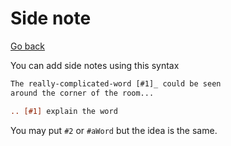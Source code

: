 # Side note

[Go back](..#writing-rst-documents)

You can add side notes using this syntax

```rest
The really-complicated-word [#1]_ could be seen
around the corner of the room...

.. [#1] explain the word
```

You may put `#2` or `#aWord` but the idea is the same.